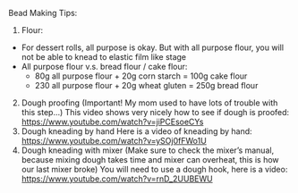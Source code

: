 Bead Making Tips:

1. Flour:
  - For dessert rolls, all purpose is okay. But with all purpose flour, you will not be able to knead to elastic film like stage
  - All purpose flour v.s. bread flour / cake flour:
    - 80g all purpose flour + 20g corn starch = 100g cake flour
    - 230 all purpose flour + 20g wheat gluten = 250g bread flour
2. Dough proofing
(Important! My mom used to have lots of trouble with this step…) This video shows very nicely how to see if dough is proofed: https://www.youtube.com/watch?v=jiPCEsoeCYs
3. Dough kneading by hand
Here is a video of kneading by hand: https://www.youtube.com/watch?v=ySOj0fFWo1U
4. Dough kneading with mixer
(Make sure to check the mixer’s manual, because mixing dough takes time and mixer can overheat, this is how our last mixer broke) You will need to use a dough hook, here is a video: https://www.youtube.com/watch?v=rnD_2UUBEWU
